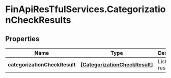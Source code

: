 # FinApiResTfulServices.CategorizationCheckResults

## Properties
Name | Type | Description | Notes
------------ | ------------- | ------------- | -------------
**categorizationCheckResult** | [**[CategorizationCheckResult]**](CategorizationCheckResult.md) | List of results | 


